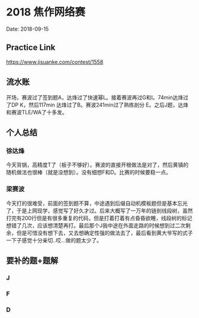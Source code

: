 # 2018 焦作网络赛
Date: 2018-09-15

## Practice Link
https://www.jisuanke.com/contest/1558

## 流水账
开场，赛波过了签到题A，达烽过了快速幂L。接着赛波再过G和I。74min达烽过了DP K，然后117min 达烽过了B。赛波241min过了熟练剖分 E。之后J题，达烽和赛波TLE/WA了十多发。

## 个人总结
### 徐达烽
今天背锅，高精度T了（板子不够好）。赛波的直接开根做法是对了，然后黄镇的随机做法也很棒（就是没想到）。没有细想F和D。比赛的时候要稳一点。

### 梁赛波
今天打的很难受，前面的签到题不算，中途遇到后缀自动机模板题但是基本忘光了，于是上网现学，感觉写了好久才过。后来大概写了一万年的链剖线段树，虽然打完有200行但是有很多重复的代码，但是打着打着有点昏昏欲睡，线段树的标记想错了几次，应该想清楚再打。最后那个J我中途在外面走路的时候想到过二次剩余，但是可惜没有想下去，又去想确定性强的做法去了，最后看到黄大爷写的式子一下子感觉十分亲切..哎...做的题太少了。
## 要补的题+题解
### J
### F
### D

